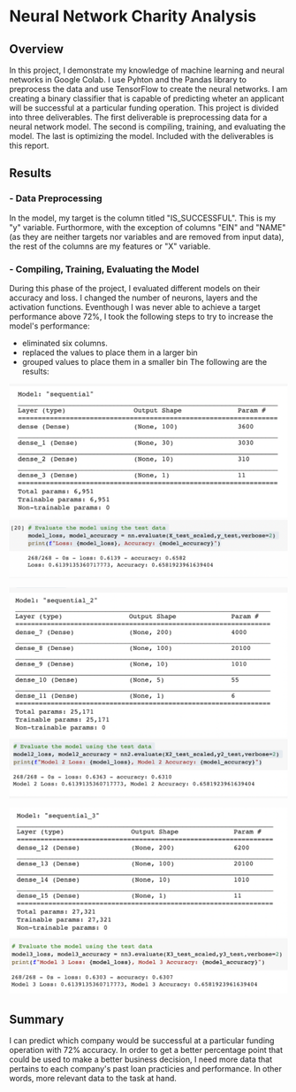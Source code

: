 # Neural Network Charity Analysis
## Overview
In this project, I demonstrate my knowledge of machine learning and neural networks in Google Colab. I use Pyhton and the Pandas library to preprocess the data and use TensorFlow to create the neural networks. I am creating a binary classifier that is capable of predicting wheter an applicant will be successful at a particular funding operation. This project is divided into three deliverables. The first deliverable is preprocessing data for a neural network model. The second is compiling, training, and evaluating the model. The last is optimizing the model. Included with the deliverables is this report. 
## Results
### - Data Preprocessing
In the model, my target is the column titled "IS_SUCCESSFUL". This is my "y" variable. Furthormore, with the exception of columns "EIN" and "NAME" (as they are neither targets nor variables and are removed from input data), the rest of the columns are my features or "X" variable. 
###  - Compiling, Training, Evaluating the Model
During this phase of the project, I evaluated different models on their accuracy and loss. I changed the number of neurons, layers and the activation functions. Eventhough I was never able to achieve a target performance above 72%, I took the following steps to try to increase the model's performance: 
- eliminated six columns.
- replaced the values to place them in a larger bin
- grouped values to place them in a smaller bin
The following are the results:

![Model1.png](Images/Model1.png)
![Accuracy1.png](Images/Accuracy1.png)

![Model2.png](Images/Model2.png)
![Accuracy2.png](Images/Accuracy2.png)

![Model3.png](Images/Model3.png)
![Accuracy3.png](Images/Accuracy3.png)

## Summary
I can predict which company would be successful at a particular funding operation with 72% accuracy. In order to get a better percentage point that could be used to make a better business decision, I need more data that pertains to each company's past loan practicies and performance. In other words, more relevant data to the task at hand. 